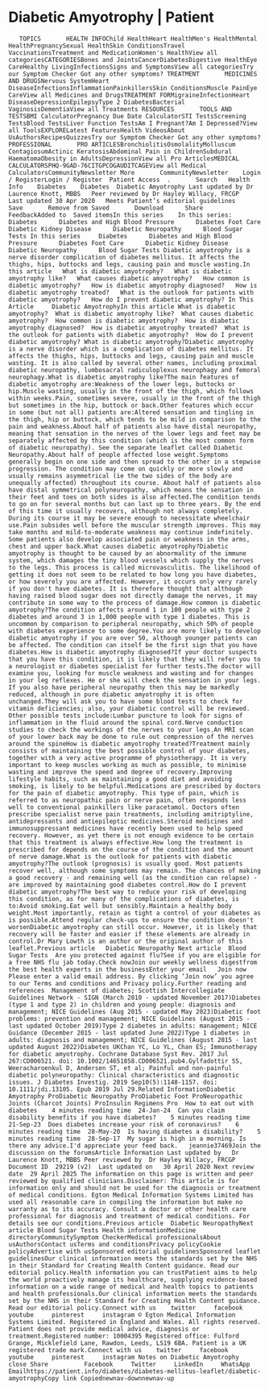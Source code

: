 # Diabetic Amyotrophy | Patient

       TOPICS       HEALTH INFOChild HealthHeart HealthMen's HealthMental HealthPregnancySexual HealthSkin ConditionsTravel VaccinationsTreatment and MedicationWomen's HealthView all categoriesCATEGORIESBones and JointsCancerDiabetesDigestive HealthEye CareHealthy LivingInfectionsSigns and SymptomsView all categoriesTry our Symptom Checker Got any other symptoms? TREATMENT       MEDICINES AND DRUGSNervous SystemHeart DiseaseInfectionsInflammationPainkillersSkin ConditionsMuscle PainEye CareView all Medicines and DrugsTREATMENT FORMigraineInfectionHeart DiseaseDepressionEpilepsyType 2 DiabetesBacterial VaginosisDementiaView all Treatments RESOURCES       TOOLS AND TESTSBMI CalculatorPregnancy Due Date CalculatorSTI TestsScreening TestsBlood TestsLiver Function TestsAm I Pregnant?Am I Depressed?View all ToolsEXPLORELatest FeaturesHealth VideosAbout UsAuthorsRecipesQuizzesTry our Symptom Checker Got any other symptoms? PROFESSIONAL       PRO ARTICLESBronchiolitisOsmolalityMolluscum ContagiosumActinic KeratosisAbdominal Pain in ChildrenSubdural HaematomaObesity in AdultsDepressionView all Pro ArticlesMEDICAL CALCULATORSPHQ-9GAD-76CITGPCOGAUDITCAGEView all Medical CalculatorsCommunityNewsletter More       CommunityNewsletter    Login / RegisterLogin / Register  Patient Access  .       Search   Health Info    Diabetes    Diabetes  Diabetic Amyotrophy Last updated by Dr Laurence Knott, MBBS   Peer reviewed by Dr Hayley Willacy, FRCGP   Last updated 30 Apr 2020   Meets Patient’s editorial guidelines            Save       Remove from Saved       Download      Share      FeedbackAdded to  Saved itemsIn this series    In this series:     Diabetes      Diabetes and High Blood Pressure      Diabetes Foot Care      Diabetic Kidney Disease      Diabetic Neuropathy      Blood Sugar Tests In this series     Diabetes      Diabetes and High Blood Pressure      Diabetes Foot Care      Diabetic Kidney Disease      Diabetic Neuropathy      Blood Sugar Tests Diabetic amyotrophy is a nerve disorder complication of diabetes mellitus. It affects the thighs, hips, buttocks and legs, causing pain and muscle wasting.In this article   What is diabetic amyotrophy?   What is diabetic amyotrophy like?   What causes diabetic amyotrophy?   How common is diabetic amyotrophy?   How is diabetic amyotrophy diagnosed?   How is diabetic amyotrophy treated?   What is the outlook for patients with diabetic amyotrophy?   How do I prevent diabetic amyotrophy? In This Article     Diabetic AmyotrophyIn this article What is diabetic amyotrophy?  What is diabetic amyotrophy like?  What causes diabetic amyotrophy?  How common is diabetic amyotrophy?  How is diabetic amyotrophy diagnosed?  How is diabetic amyotrophy treated?  What is the outlook for patients with diabetic amyotrophy?  How do I prevent diabetic amyotrophy? What is diabetic amyotrophy?Diabetic amyotrophy is a nerve disorder which is a complication of diabetes mellitus. It affects the thighs, hips, buttocks and legs, causing pain and muscle wasting. It is also called by several other names, including proximal diabetic neuropathy, lumbosacral radiculoplexus neurophagy and femoral neurophagy.What is diabetic amyotrophy like?The main features of diabetic amyotrophy are:Weakness of the lower legs, buttocks or hip.Muscle wasting, usually in the front of the thigh, which follows within weeks.Pain, sometimes severe, usually in the front of the thigh but sometimes in the hip, buttock or back.Other features which occur in some (but not all) patients are:Altered sensation and tingling in the thigh, hip or buttock, which tends to be mild in comparison to the pain and weakness.About half of patients also have distal neuropathy, meaning that sensation in the nerves of the lower legs and feet may be separately affected by this condition (which is the most common form of diabetic neuropathy). See the separate leaflet called Diabetic Neuropathy.About half of people affected lose weight.Symptoms generally begin on one side and then spread to the other in a stepwise progression. The condition may come on quickly or more slowly and usually remains asymmetrical (ie the two sides of the body are unequally affected) throughout its course. About half of patients also have distal symmetrical polyneuropathy, which means the sensation in their feet and toes on both sides is also affected.The condition tends to go on for several months but can last up to three years. By the end of this time it usually recovers, although not always completely. During its course it may be severe enough to necessitate wheelchair use.Pain subsides well before the muscular strength improves. This may take months and mild-to-moderate weakness may continue indefinitely. Some patients also develop associated pain or weakness in the arms, chest and upper back.What causes diabetic amyotrophy?Diabetic amyotrophy is thought to be caused by an abnormality of the immune system, which damages the tiny blood vessels which supply the nerves to the legs. This process is called microvasculitis. The likelihood of getting it does not seem to be related to how long you have diabetes, or how severely you are affected. However, it occurs only very rarely if you don't have diabetes. It is therefore thought that although having raised blood sugar does not directly damage the nerves, it may contribute in some way to the process of damage.How common is diabetic amyotrophy?The condition affects around 1 in 100 people with type 2 diabetes and around 3 in 1,000 people with type 1 diabetes. This is uncommon by comparison to peripheral neuropathy, which 50% of people with diabetes experience to some degree.You are more likely to develop diabetic amyotrophy if you are over 50, although younger patients can be affected. The condition can itself be the first sign that you have diabetes.How is diabetic amyotrophy diagnosed?If your doctor suspects that you have this condition, it is likely that they will refer you to a neurologist or diabetes specialist for further tests.The doctor will examine you, looking for muscle weakness and wasting and for changes in your leg reflexes. He or she will check the sensation in your legs. If you also have peripheral neuropathy then this may be markedly reduced, although in pure diabetic amyotrophy it is often unchanged.They will ask you to have some blood tests to check for vitamin deficiencies; also, your diabetic control will be reviewed. Other possible tests include:Lumbar puncture to look for signs of inflammation in the fluid around the spinal cord.Nerve conduction studies to check the workings of the nerves to your legs.An MRI scan of your lower back may be done to rule out compression of the nerves around the spineHow is diabetic amyotrophy treated?Treatment mainly consists of maintaining the best possible control of your diabetes, together with a very active programme of physiotherapy. It is very important to keep muscles working as much as possible, to minimise wasting and improve the speed and degree of recovery.Improving lifestyle habits, such as maintaining a good diet and avoiding smoking, is likely to be helpful.Medications are prescribed by doctors for the pain of diabetic amyotrophy. This type of pain, which is referred to as neuropathic pain or nerve pain, often responds less well to conventional painkillers like paracetamol. Doctors often prescribe specialist nerve pain treatments, including amitriptyline, antidepressants and antiepileptic medicines.Steroid medicines and immunosuppressant medicines have recently been used to help speed recovery. However, as yet there is not enough evidence to be certain that this treatment is always effective.How long the treatment is prescribed for depends on the course of the condition and the amount of nerve damage.What is the outlook for patients with diabetic amyotrophy?The outlook (prognosis) is usually good. Most patients recover well, although some symptoms may remain. The chances of making a good recovery - and remaining well (as the condition can relapse) - are improved by maintaining good diabetes control.How do I prevent diabetic amyotrophy?The best way to reduce your risk of developing this condition, as for many of the complications of diabetes, is to:Avoid smoking.Eat well but sensibly.Maintain a healthy body weight.Most importantly, retain as tight a control of your diabetes as is possible.Attend regular check-ups to ensure the condition doesn't worsenDiabetic amyotrophy can still occur. However, it is likely that recovery will be faster and easier if these elements are already in control.Dr Mary Lowth is an author or the original author of this leaflet.Previous article   Diabetic Neuropathy Next article  Blood Sugar Tests  Are you protected against flu?See if you are eligible for a free NHS flu jab today.Check nowJoin our weekly wellness digestfrom the best health experts in the businessEnter your email   Join now Please enter a valid email address. By clicking ‘Join now’ you agree to our Terms and conditions and Privacy policy.Further reading and references  Management of diabetes; Scottish Intercollegiate Guidelines Network - SIGN (March 2010 - updated November 2017)Diabetes (type 1 and type 2) in children and young people: diagnosis and management; NICE Guidelines (Aug 2015 - updated May 2023)Diabetic foot problems: prevention and management; NICE Guidelines (August 2015 - last updated October 2019)Type 2 diabetes in adults: management; NICE Guidance (December 2015 - last updated June 2022)Type 1 diabetes in adults: diagnosis and management; NICE Guidelines (August 2015 - last updated August 2022)Diabetes UKChan YC, Lo YL, Chan ES; Immunotherapy for diabetic amyotrophy. Cochrane Database Syst Rev. 2017 Jul 267:CD006521. doi: 10.1002/14651858.CD006521.pub4.Gylfadottir SS, Weeracharoenkul D, Andersen ST, et al; Painful and non-painful diabetic polyneuropathy: Clinical characteristics and diagnostic issues. J Diabetes Investig. 2019 Sep10(5):1148-1157. doi: 10.1111/jdi.13105. Epub 2019 Jul 29.Related InformationDiabetic Amyotrophy ProDiabetic Neuropathy ProDiabetic Foot ProNeuropathic Joints (Charcot Joints) ProInsulin Regimens Pro  How to eat out with diabetes    4 minutes reading time  24-Jan-24  Can you claim disability benefits if you have diabetes?    5 minutes reading time  21-Sep-23  Does diabetes increase your risk of coronavirus?    6 minutes reading time  28-May-20  Is having diabetes a disability?    5 minutes reading time  28-Sep-17  My sugar is high in a morning. Is there any advice.I'd appreciate your feed back.   jeannie37469Join the discussion on the forumsArticle Information Last updated by   Dr Laurence Knott, MBBS Peer reviewed by  Dr Hayley Willacy, FRCGP Document ID  29219 (v2)  Last updated on   30 April 2020 Next review date  29 April 2025 The information on this page is written and peer reviewed by qualified clinicians.Disclaimer: This article is for information only and should not be used for the diagnosis or treatment of medical conditions. Egton Medical Information Systems Limited has used all reasonable care in compiling the information but make no warranty as to its accuracy. Consult a doctor or other health care professional for diagnosis and treatment of medical conditions. For details see our conditions.Previous article  Diabetic NeuropathyNext article Blood Sugar Tests Health informationMedicine directoryCommunitySymptom CheckerMedical professionalsAbout usAuthorsContact usTerms and conditionsPrivacy policyCookie policyAdvertise with usSponsored editorial guidelinesSponsored leaflet guidelinesOur clinical information meets the standards set by the NHS in their Standard for Creating Health Content guidance. Read our editorial policy.Health information you can trustPatient aims to help the world proactively manage its healthcare, supplying evidence-based information on a wide range of medical and health topics to patients and health professionals.Our clinical information meets the standards set by the NHS in their Standard for Creating Health Content guidance. Read our editorial policy.Connect with us    twitter     facebook     youtube     pinterest     instagram © Egton Medical Information Systems Limited. Registered in England and Wales. All rights reserved. Patient does not provide medical advice, diagnosis or treatment.Registered number: 10004395 Registered office: Fulford Grange, Micklefield Lane, Rawdon, Leeds, LS19 6BA. Patient is a UK registered trade mark.Connect with us    twitter     facebook     youtube     pinterest     instagram Notes on Diabetic Amyotrophy     close Share          Facebook     Twitter     LinkedIn     WhatsApp     Emailhttps://patient.info/diabetes/diabetes-mellitus-leaflet/diabetic-amyotrophyCopy link Copiednewnav-downnewnav-up


